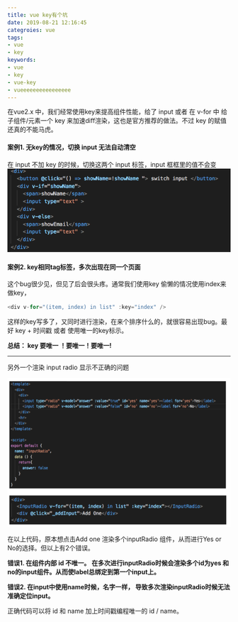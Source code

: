 ```yaml
---
title: vue key有个坑
date: 2019-08-21 12:16:45
categroies: vue
tags:
- vue
- key
keywords:
- vue
- key
- vue-key
- vueeeeeeeeeeeeeeee
---
```

在vue2.x 中，我们经常使用key来提高组件性能，给了 input  或者 在 v-for 中 给子组件/元素一个 key 来加速diff渲染，这也是官方推荐的做法。不过 key 的赋值还真的不能马虎。

#### 案例1. 无key的情况，切换 input 无法自动清空

在 input 不加 key 的时候，切换这两个 input 标签，input 框框里的值不会变
![](vue-key/vuekey1.png)

#### 案例2. key相同tag标签，多次出现在同一个页面

这个bug很少见，但见了后会很头疼。通常我们使用key 偷懒的情况使用index来做key，
```js
<div v-for="(item, index) in list" :key="index" />
```
 这样的key写多了，又同时进行渲染，在来个排序什么的，就很容易出现bug。最好 key + 时间戳 或者 使用唯一的key标示。

**总结： key 要唯一 ！要唯一！要唯一!**

---

另外一个渲染 input radio 显示不正确的问题

![](vue-key/vuekey2.png)


在以上代码，原本想点击Add one 渲染多个inputRadio 组件，从而进行Yes or No的选择。但以上有2个错误。

**错误1. 在组件内部 id 不唯一。 在多次进行inputRadio时候会渲染多个id为yes 和 no的input组件。从而使label总绑定到第一个input上。**

**错误2. 在input中使用name时候，名字一样， 导致多次渲染inputRadio时候无法准确定位input。**

正确代码可以将 id 和 name 加上时间戳编程唯一的 id / name。
